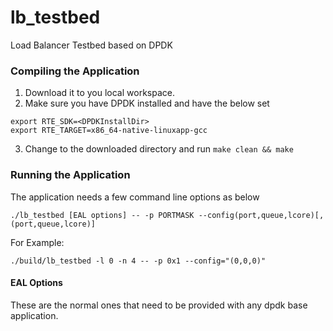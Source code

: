 # lb_testbed
Load Balancer Testbed based on DPDK

### Compiling the Application
1. Download it to you local workspace.
2. Make sure you have DPDK installed and have the below set
```
export RTE_SDK=<DPDKInstallDir>
export RTE_TARGET=x86_64-native-linuxapp-gcc
```
3. Change to the downloaded directory and run `make clean && make`

### Running the Application
The application needs a few command line options as below
```
./lb_testbed [EAL options] -- -p PORTMASK --config(port,queue,lcore)[,(port,queue,lcore)]
```    
For Example:
```
./build/lb_testbed -l 0 -n 4 -- -p 0x1 --config="(0,0,0)"
```
#### EAL Options
These are the normal ones that need to be provided with any dpdk base application.
